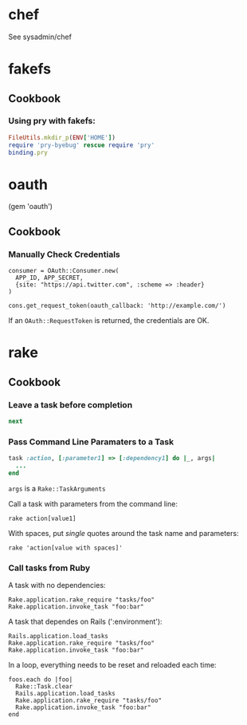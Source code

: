 # chef

See sysadmin/chef

# fakefs

## Cookbook

### Using pry with fakefs:

```ruby
FileUtils.mkdir_p(ENV['HOME'])
require 'pry-byebug' rescue require 'pry'
binding.pry
```

# oauth
(gem 'oauth')

## Cookbook

### Manually Check Credentials

```
consumer = OAuth::Consumer.new(
  APP_ID, APP_SECRET,
  {site: "https://api.twitter.com", :scheme => :header}
)

cons.get_request_token(oauth_callback: 'http://example.com/')
```

If an `OAuth::RequestToken` is returned, the credentials are OK.

# rake

## Cookbook

### Leave a task before completion

```ruby
next
```

### Pass Command Line Paramaters to a Task

```ruby
task :action, [:parameter1] => [:dependency1] do |_, args|
  ...
end
```

`args` is a `Rake::TaskArguments`

Call a task with parameters from the command line:

```shell
rake action[value1]
```

With spaces, put *single* quotes around the task name and parameters:

```shell
rake 'action[value with spaces]'
```

### Call tasks from Ruby

A task with no dependencies:
```
Rake.application.rake_require "tasks/foo"
Rake.application.invoke_task "foo:bar"
```

A task that dependes on Rails (':environment'):
```
Rails.application.load_tasks
Rake.application.rake_require "tasks/foo"
Rake.application.invoke_task "foo:bar"
```

In a loop, everything needs to be reset and reloaded each time:

```
foos.each do |foo|
  Rake::Task.clear
  Rails.application.load_tasks
  Rake.application.rake_require "tasks/foo"
  Rake.application.invoke_task "foo:bar"
end
